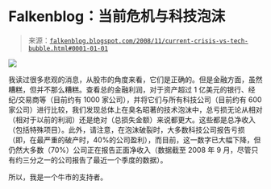 <!--yml

类别：未分类

日期：2024 年 5 月 12 日 22:49:46

-->

# Falkenblog：当前危机与科技泡沫

> 来源：[`falkenblog.blogspot.com/2008/11/current-crisis-vs-tech-bubble.html#0001-01-01`](http://falkenblog.blogspot.com/2008/11/current-crisis-vs-tech-bubble.html#0001-01-01)

![](https://blogger.googleusercontent.com/img/b/R29vZ2xl/AVvXsEigqQBxM7-z1McvevXvlKWhtiEPXv6ob00SIQo7jFIkaAdaHaAWcVegT6xkzEVt_-WYyd_UCXO5JdyQVsQKJo_uqBwQsF3Nt2xewg8VxVKg2VaNFAnpsq8p8bZySaPUJMxDnqEPGw/s1600-h/finIT.png)

我读过很多悲观的消息，从股市的角度来看，它们是正确的。但是金融方面，虽然糟糕，但并不那么糟糕。查看总的金融利润，对于资产超过 1 亿美元的银行、经纪/交易商等（目前约有 1000 家公司），并将它们与所有科技公司（目前约有 600 家公司）进行比较，我们发现总体上在臭名昭著的技术泡沫中，总亏损无论从相对（相对于以前的利润）还是绝对（总损失金额）来说都更大。这些都是总净收入（包括特殊项目）。此外，请注意，在泡沫破裂时，大多数科技公司报告亏损（即，在最严重的破产时，40%的公司盈利），而目前，这一数字已大幅下降，但仍然大多数（70%）公司正在报告正面净收入（数据截至 2008 年 9 月，尽管只有约三分之一的公司报告了最近一个季度的数据）。

所以，我是一个牛市的支持者。
